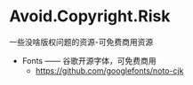 # Avoid.Copyright.Risk
一些没啥版权问题的资源-可免费商用资源


* Fonts —— 谷歌开源字体，可免费商用
    * https://github.com/googlefonts/noto-cjk